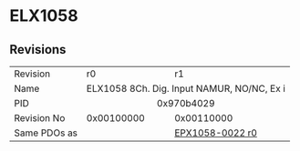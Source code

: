 # ELX1058

## Revisions
<table>
<tr>
<td>Revision</td>
<td>r0</td>
<td>r1</td>
</tr>
<tr>
<td>Name</td>
<td colspan=2 align="center">ELX1058 8Ch. Dig. Input NAMUR, NO/NC, Ex i</td>
</tr>
<tr>
<td>PID</td>
<td colspan=2 align="center">0x970b4029</td>
</tr>
<tr>
<td>Revision No</td>
<td>0x00100000</td>
<td>0x00110000</td>
</tr>
<tr>
<td>Same PDOs as</td>
<td></td>
<td><a href="EPX1058-0022.md">EPX1058-0022 r0</a></td>
</tr>
</table>
